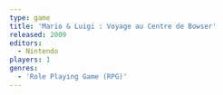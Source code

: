 ```yaml
---
type: game
title: 'Mario & Luigi : Voyage au Centre de Bowser'
released: 2009
editors: 
  - Nintendo
players: 1
genres:
  - 'Role Playing Game (RPG)'
---
```

